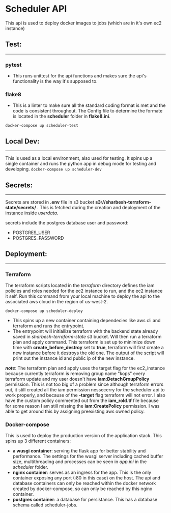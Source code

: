 # Scheduler API

This api is used to deploy docker images to jobs (which are in it's own ec2 instance)

## Test: 
---
### pytest
* This runs unittest for the api functions and makes sure the api's functionality is the way it's supposed to.
### flake8
* This is a linter to make sure all the standard coding format is met and the code is consistent throughout. The Config file to determine the formate is located in the **scheduler** folder in **flake8.ini**.  
```
docker-compose up scheduler-test
```
## Local Dev:
---
This is used as a local environment, also used for testing. It spins up a single container and runs the python app in debug mode for testing and developing. 
``` docker-compose up scheduler-dev ```

## Secrets:
---
Secrets are stored in **.env** file in s3 bucket **s3://sharbesh-terraform-state/secrets/** . This is fetched during the creation and deployment of the instance inside _userdata_. 

secrets include the postgres database user and password: 
* POSTGRES_USER
* POSTGRES_PASSWORD

## Deployment:
---
### Terraform

The terraform scripts located in the *terraform* directory defines the iam policies and roles needed for the ec2 instance to run, and the ec2 instance it self. Run this command from your local machine to deploy the api to the associated aws cloud in the region of us-west-2. 

``` docker-compose up scheduler-deploy ```

* This spins up a new container containing dependecies like aws cli and terraform and runs the entrypoint. 
* The entrypoint will initiallize terraform with the backend state already saved in _sharbesh-terraform-state_ s3 bucket. Will then run a terraform plan and apply command. This terraform is set up to minimize down time with **create_before_destroy** set to **true**, terraform will first create a new instance before it destroys the old one. The output of the script will print out the instance id and public ip of the new instance. 

***note***: The terraform plan and apply uses the target flag for the ec2_instance because currently terraform is removing group name "kops" every terraform update and my user doesn't have **iam:DetachGroupPolicy** permission. This is not too big of a problem since although terraform errors out, it still created all the iam permission nessecerry for the scheduler api to work properly, and because of the **-target** flag terraform will not error. I also have the custom policy commented out from the **iam_rold.tf** file because for some reason I am still missing the **iam:CreatePolicy** permission. I was able to get around this by assigning preexisting aws owned policy. 


### Docker-compose
This is used to deploy the production version of the application stack. This spins up 3 different containers:

* **a wusgi container**: serving the flask app for better stability and performance. The settings 	for the wusgi server including cached buffer size, multithreading and processes can be seen in _app.ini_ in the _scheduler_ folder. 
* **nginx container**: serves as an ingress for the app. This is the only container exposing any port (:80 in this case) on the host. The api and database containers can only be reached within the docker network created by docker-compose, so can only be reached by this nginx container. 
* **postgres container**: a database for persistance. This has a database schema called scheduler-jobs. 
